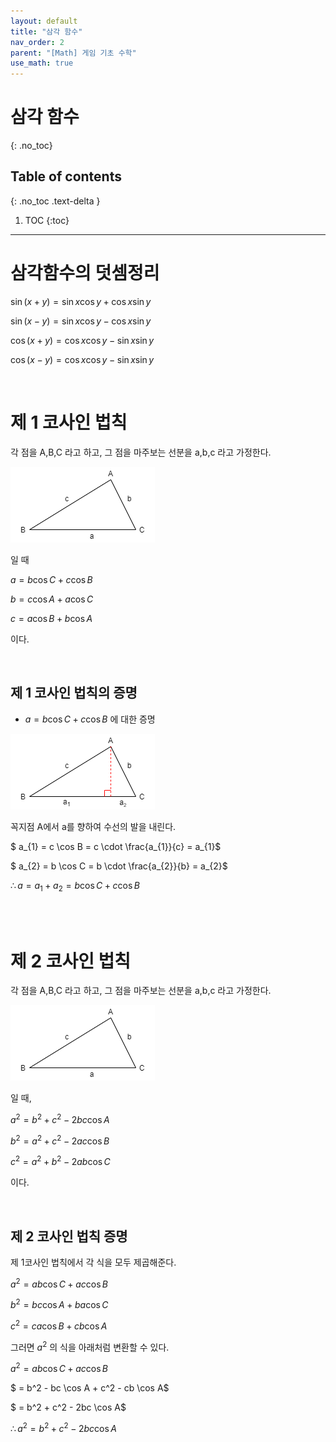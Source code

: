 ```yaml
---
layout: default
title: "삼각 함수"
nav_order: 2
parent: "[Math] 게임 기초 수학"
use_math: true
---
```


# 삼각 함수
{: .no_toc}

## Table of contents
{: .no_toc .text-delta }

1. TOC
{:toc}

---

# 삼각함수의 덧셈정리

$\sin(x + y) = \sin x \cos y + \cos x \sin y$

$\sin(x - y) = \sin x \cos y - \cos x \sin y$

$\cos(x + y) = \cos x \cos y - \sin x \sin y$

$\cos(x - y) = \cos x \cos y - \sin x \sin y$

&nbsp;<br/>

# 제 1 코사인 법칙

각 점을 A,B,C 라고 하고, 그 점을 마주보는 선분을 a,b,c 라고 가정한다.

<img src="/images/trigon/trigonometric_first_cos_rule.png">

일 때

$a = b \cos C + c \cos B$

$b = c \cos A + a \cos C$

$c = a \cos B + b \cos A$

이다.

&nbsp;<br/>


## 제 1 코사인 법칙의 증명

* $a = b \cos C + c \cos B$ 에 대한 증명

<img src="/images/trigon/trigonometric_first_cos_rule_proof.png">

꼭지점 A에서 a를 향하여 수선의 발을 내린다.

$ a_{1} = c \cos B = c \cdot \frac{a_{1}}{c} = a_{1}$

$ a_{2} = b \cos C = b \cdot \frac{a_{2}}{b} = a_{2}$

$\therefore a = a_{1} + a_{2} = b \cos C + c \cos B$

&nbsp;<br/>
&nbsp;<br/>

# 제 2 코사인 법칙

각 점을 A,B,C 라고 하고, 그 점을 마주보는 선분을 a,b,c 라고 가정한다.

<img src="/images/trigon/trigonometric_first_cos_rule.png">

일 때,

$a^2 = b^2 + c^2 - 2bc \cos A$

$b^2 = a^2 + c^2 - 2ac \cos B$

$c^2 = a^2 + b^2 - 2ab \cos C$

이다.

&nbsp;<br/>

## 제 2 코사인 법칙 증명

제 1코사인 법칙에서 각 식을 모두 제곱해준다.

$a^2 = ab \cos C + ac \cos B$

$b^2 = bc \cos A + ba \cos C$

$c^2 = ca \cos B + cb \cos A$

그러면 $a^2$ 의 식을 아래처럼 변환할 수 있다.

$a^2 = ab \cos C + ac \cos B$

$ = b^2 - bc \cos A + c^2 - cb \cos A$

$ = b^2 + c^2 - 2bc \cos A$

$\therefore a^2 = b^2 + c^2 - 2bc \cos A$

